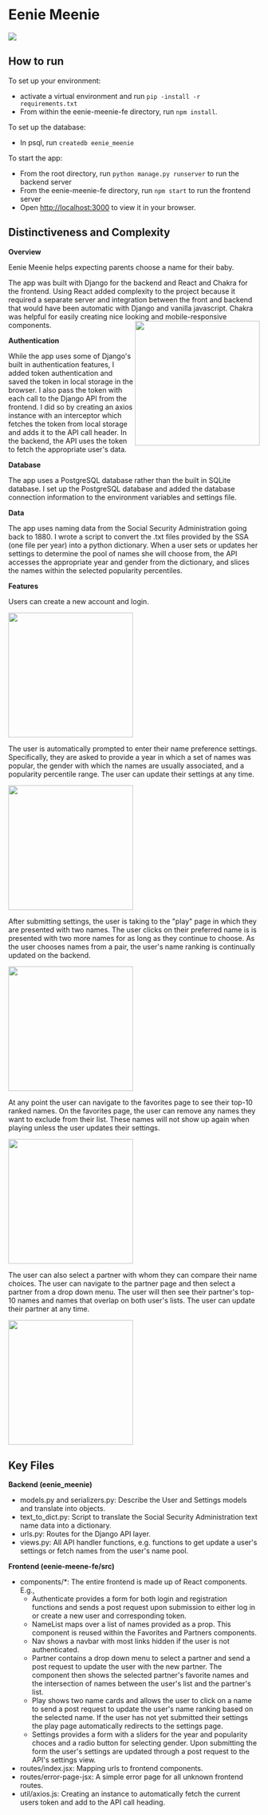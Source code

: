 # Eenie Meenie

![](/eenie-meenie-fe/public/home.png)

## How to run

To set up your environment:

- activate a virtual environment and run `pip -install -r requirements.txt`
- From within the eenie-meenie-fe directory, run `npm install`.

To set up the database:

- In psql, run `createdb eenie_meenie`

To start the app:

- From the root directory, run `python manage.py runserver` to run the backend server
- From the eenie-meenie-fe directory, run `npm start` to run the frontend server
- Open [http://localhost:3000](http://localhost:3000) to view it in your browser.

## Distinctiveness and Complexity

**Overview**

Eenie Meenie helps expecting parents choose a name for their baby.

The app was built with Django for the backend and React and Chakra for the frontend. Using React added complexity to the project because it required a separate server and integration between the front and backend that would have been automatic with Django and vanilla javascript. Chakra was helpful for easily creating nice looking and mobile-responsive components. <img align="right" src='/eenie-meenie-fe/public/mobile.png' width='250'>

**Authentication**

While the app uses some of Django's built in authentication features, I added token authentication and saved the token in local storage in the browser. I also pass the token with each call to the Django API from the frontend. I did so by creating an axios instance with an interceptor which fetches the token from local storage and adds it to the API call header. In the backend, the API uses the token to fetch the appropriate user's data.

**Database**

The app uses a PostgreSQL database rather than the built in SQLite database. I set up the PostgreSQL database and added the database connection information to the environment variables and settings file.

**Data**

The app uses naming data from the Social Security Administration going back to 1880. I wrote a script to convert the .txt files provided by the SSA (one file per year) into a python dictionary. When a user sets or updates her settings to determine the pool of names she will choose from, the API accesses the appropriate year and gender from the dictionary, and slices the names within the selected popularity percentiles.

**Features**

Users can create a new account and login.

<img align="center" src='/eenie-meenie-fe/public/signin.png' width='250'>

The user is automatically prompted to enter their name preference settings. Specifically, they are asked to provide a year in which a set of names was popular, the gender with which the names are usually associated, and a popularity percentile range. The user can update their settings at any time.

<img align="center" src='/eenie-meenie-fe/public/settings.png' width='250'>

After submitting settings, the user is taking to the "play" page in which they are presented with two names. The user clicks on their preferred name is is presented with two more names for as long as they continue to choose. As the user chooses names from a pair, the user's name ranking is continually updated on the backend.

<img align="center" src='/eenie-meenie-fe/public/play.png' width='250'>

At any point the user can navigate to the favorites page to see their top-10 ranked names. On the favorites page, the user can remove any names they want to exclude from their list. These names will not show up again when playing unless the user updates their settings.

<img align="center" src='/eenie-meenie-fe/public/favorites.png' width='250'>

The user can also select a partner with whom they can compare their name choices. The user can navigate to the partner page and then select a partner from a drop down menu. The user will then see their partner's top-10 names and names that overlap on both user's lists. The user can update their partner at any time.

<img align="center" src='/eenie-meenie-fe/public/partner.png' width='250'>

## Key Files

**Backend (eenie_meenie)**

- models.py and serializers.py: Describe the User and Settings models and translate into objects.
- text_to_dict.py: Script to translate the Social Security Administration text name data into a dictionary.
- urls.py: Routes for the Django API layer.
- views.py: All API handler functions, e.g. functions to get update a user's settings or fetch names from the user's name pool.

**Frontend (eenie-meene-fe/src)**

- components/\*: The entire frontend is made up of React components. E.g.,
  - Authenticate provides a form for both login and registration functions and sends a post request upon submission to either log in or create a new user and corresponding token.
  - NameList maps over a list of names provided as a prop. This component is reused within the Favorites and Partners components.
  - Nav shows a navbar with most links hidden if the user is not authenticated.
  - Partner contains a drop down menu to select a partner and send a post request to update the user with the new partner. The component then shows the selected partner's favorite names and the intersection of names between the user's list and the partner's list.
  - Play shows two name cards and allows the user to click on a name to send a post request to update the user's name ranking based on the selected name. If the user has not yet submitted their settings the play page automatically redirects to the settings page.
  - Settings provides a form with a sliders for the year and popularity choces and a radio button for selecting gender. Upon submitting the form the user's settings are updated through a post request to the API's settings view.
- routes/index.jsx: Mapping urls to frontend components.
- routes/error-page-jsx: A simple error page for all unknown frontend routes.
- util/axios.js: Creating an instance to automatically fetch the current users token and add to the API call heading.
